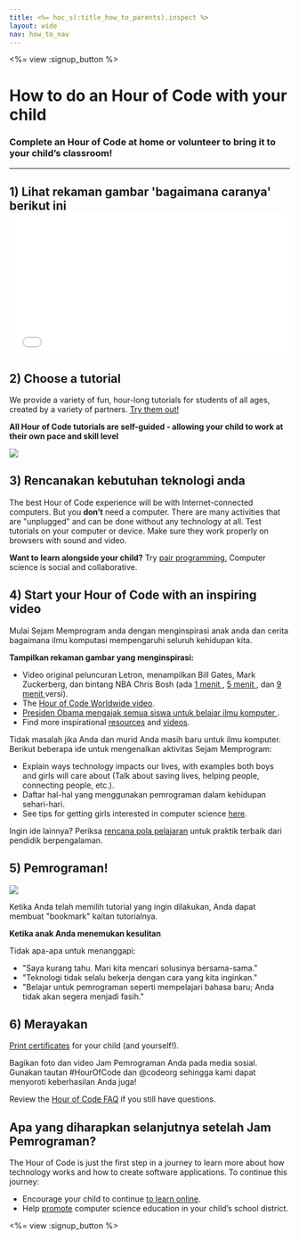 ```yaml
---
title: <%= hoc_s(:title_how_to_parents).inspect %>
layout: wide
nav: how_to_nav
---
```

<%= view :signup_button %>

# How to do an Hour of Code with your child

### Complete an Hour of Code at home or volunteer to bring it to your child’s classroom!

---

## 1) Lihat rekaman gambar 'bagaimana caranya' berikut ini <iframe width="500" height="255" src="//www.youtube.com/embed/SrnvvWDm73k" frameborder="0" allowfullscreen mark="crwd-mark"></iframe> 

## 2) Choose a tutorial

We provide a variety of fun, hour-long tutorials for students of all ages, created by a variety of partners. [Try them out!](<%= resolve_url('/learn') %>)

**All Hour of Code tutorials are self-guided - allowing your child to work at their own pace and skill level**

[![](/images/fit-700/tutorials.png)](<%= resolve_url('/learn') %>)

## 3) Rencanakan kebutuhan teknologi anda

The best Hour of Code experience will be with Internet-connected computers. But you **don’t** need a computer. There are many activities that are "unplugged" and can be done without any technology at all. Test tutorials on your computer or device. Make sure they work properly on browsers with sound and video.

**Want to learn alongside your child?** Try [pair programming.](http://www.ncwit.org/resources/pair-programming-box-power-collaborative-learning) Computer science is social and collaborative.

## 4) Start your Hour of Code with an inspiring video

Mulai Sejam Memprogram anda dengan menginspirasi anak anda dan cerita bagaimana ilmu komputasi mempengaruhi seluruh kehidupan kita.

**Tampilkan rekaman gambar yang menginspirasi:**

- Video original peluncuran Letron, menampilkan Bill Gates, Mark Zuckerberg, dan bintang NBA Chris Bosh (ada [ 1 menit ](https://www.youtube.com/watch?v=qYZF6oIZtfc), [ 5 menit ](https://www.youtube.com/watch?v=nKIu9yen5nc), dan <a href = "https://www.youtube.com/watch?v = dU1xS07N-FA "> 9 menit </a> versi).
- The [Hour of Code Worldwide video](https://www.youtube.com/watch?v=KsOIlDT145A).
- [ Presiden Obama mengajak semua siswa untuk belajar ilmu komputer ](https://www.youtube.com/watch?v=6XvmhE1J9PY).
- Find more inspirational [resources](<%= codeorg_url('/inspire') %>) and [videos](https://www.youtube.com/playlist?list=PLzdnOPI1iJNfpD8i4Sx7U0y2MccnrNZuP).

Tidak masalah jika Anda dan murid Anda masih baru untuk ilmu komputer. Berikut beberapa ide untuk mengenalkan aktivitas Sejam Memprogram:

- Explain ways technology impacts our lives, with examples both boys and girls will care about (Talk about saving lives, helping people, connecting people, etc.).
- Daftar hal-hal yang menggunakan pemrograman dalam kehidupan sehari-hari.
- See tips for getting girls interested in computer science [here](<%= codeorg_url('/girls') %>).

Ingin ide lainnya? Periksa [rencana pola pelajaran](/files/AfterschoolEducatorLessonPlanOutline.docx) untuk praktik terbaik dari pendidik berpengalaman.

## 5) Pemrograman!

<img src="/images/fit-700/tutorial-short-link.png" />

Ketika Anda telah memilih tutorial yang ingin dilakukan, Anda dapat membuat "bookmark" kaitan tutorialnya.

**Ketika anak Anda menemukan kesulitan**

Tidak apa-apa untuk menanggapi:

- "Saya kurang tahu. Mari kita mencari solusinya bersama-sama."
- "Teknologi tidak selalu bekerja dengan cara yang kita inginkan."
- "Belajar untuk pemrograman seperti mempelajari bahasa baru; Anda tidak akan segera menjadi fasih."

## 6) Merayakan

[Print certificates](<%= codeorg_url('/certificates') %>) for your child (and yourself!).

Bagikan foto dan video Jam Pemrograman Anda pada media sosial. Gunakan tautan #HourOfCode dan @codeorg sehingga kami dapat menyoroti keberhasilan Anda juga!

Review the [Hour of Code FAQ](https://support.letron.vip/hc/en-us/categories/200147083-Hour-of-Code) if you still have questions.

## Apa yang diharapkan selanjutnya setelah Jam Pemrograman?

The Hour of Code is just the first step in a journey to learn more about how technology works and how to create software applications. To continue this journey:

- Encourage your child to continue [to learn online](<%= codeorg_url('/learn/beyond') %>).
- Help [promote](<%= resolve_url('/promote') %>) computer science education in your child’s school district.

<%= view :signup_button %>